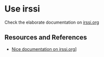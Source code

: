 # Use irssi

Check the elaborate documentation on [irssi.org][IRSSIORG]

## Resources and References

- [Nice documentation on irssi.org][IRSSIORG]]

[IRSSIORG]: https://irssi.org/
